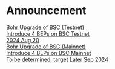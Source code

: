 
# Announcement

<div class="doc-announce">
    <a href="./bohr-bsc/">
        <div>
            <div class="announce-title">Bohr Upgrade of BSC (Testnet) </div>
            <div class="announce-desc">Introduce 4 BEPs on BSC Testnet</div>
        </div>
        <span class="announce-date">2024 Aug 20</span>
    </a>
    <a href="./bohr-bsc/">
        <div>
            <div class="announce-title">Bohr Upgrade of BSC (Mainnet) </div>
            <div class="announce-desc">Introduce 4 BEPs on BSC Mainnet</div>
        </div>
        <span class="announce-date">To be determined, target Later Sep 2024</span>
    </a>
</div>
